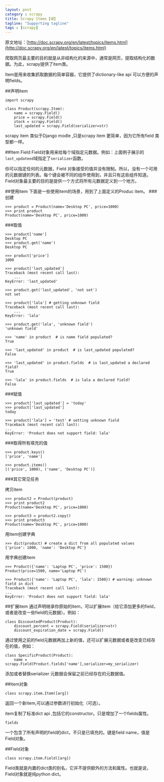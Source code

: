 ```yaml
---
layout: post
category : scrapy
title: Scrapy Items【译】
tagline: "Supporting tagline"
tags : [scrapy]
---
```

原文地址：[http://doc.scrapy.org/en/latest/topics/items.html](http://doc.scrapy.org/en/latest/topics/items.html)

爬取网页最主要的目的就是从非结构化的来源中，通常是网页，提取结构化的数据。为此，scrapy提供了item类。

Item是用来收集抓取数据的简单容器，它提供了dictionary-like api 可以方便的声明fields。

##声明item


	import scrapy

	class Product(scrapy.Item):
    	name = scrapy.Field()
    	price = scrapy.Field()
    	stock = scrapy.Field()
    	last_updated = scrapy.Field(serializer=str)

scrapy item 类似于Django modle ,只是scrapy item 更简单，因为它所有field 类型都一样。


##Item Field 
Field对象用来给每个域指定元数据。例如：上面例子展示的`last_updateed`域指定了`serializer`函数。

你可以指定任何的元数据，Field 对象接受的值并没有限制。所以，没有一个可用的元数据键的列表。每个键会被不同的组件使用到，并且只有这些组件知道。Field对象最主要的目的是提供一个方式将所有元数据定义到一个地方。


##使用item
下面是一些使用item的场景，用到了上面定义的Produc item。
###创建


	>>> product = Product(name='Desktop PC', price=1000)
	>>> print product
	Product(name='Desktop PC', price=1000)


###取值

	>>> product['name']
	Desktop PC
	>>> product.get('name')
	Desktop PC

	>>> product['price']
	1000

	>>> product['last_updated']
	Traceback (most recent call last):
    	...
	KeyError: 'last_updated'

	>>> product.get('last_updated', 'not set')
	not set

	>>> product['lala'] # getting unknown field
	Traceback (most recent call last):
    	...
	KeyError: 'lala'

	>>> product.get('lala', 'unknown field')
	'unknown field'

	>>> 'name' in product  # is name field populated?
	True

	>>> 'last_updated' in product  # is last_updated populated?
	False

	>>> 'last_updated' in product.fields  # is last_updated a declared field?
	True

	>>> 'lala' in product.fields  # is lala a declared field?
	False


###赋值

    >>> product['last_updated'] = 'today'
    >>> product['last_updated']
    today
    
    >>> product['lala'] = 'test' # setting unknown field
    Traceback (most recent call last):
    ...
    KeyError: 'Product does not support field: lala'


###取得所有填充的值

    >>> product.keys()
    ['price', 'name']
    
    >>> product.items()
    [('price', 1000), ('name', 'Desktop PC')]


###其它常见任务

拷贝item

    >>> product2 = Product(product)
    >>> print product2
    Product(name='Desktop PC', price=1000)
    
    >>> product3 = product2.copy()
    >>> print product3
    Product(name='Desktop PC', price=1000)


用item创建字典

    >>> dict(product) # create a dict from all populated values
    {'price': 1000, 'name': 'Desktop PC'}


用字典创建item

    >>> Product({'name': 'Laptop PC', 'price': 1500})
    Product(price=1500, name='Laptop PC')
    
    >>> Product({'name': 'Laptop PC', 'lala': 1500}) # warning: unknown field in dict
    Traceback (most recent call last):
    ...
    KeyError: 'Product does not support field: lala'


##扩展item
通过声明继承你原始的item，可以扩展item（给它添加更多的field，或者是改变一些field的元数据）。例如：

    class DiscountedProduct(Product):
    	discount_percent = scrapy.Field(serializer=str)
    	discount_expiration_date = scrapy.Field()


通过使用之前的field元数据再加上新的值，还可以扩展元数据或者是改变已经存在的值，例如：

	class SpecificProduct(Product):
    	name = scrapy.Field(Product.fields['name'],serializer=my_serializer)

添加或者替换serializer 元数据会保留之前已经存在的元数据值。

##item对象


	class scrapy.item.Item([arg])

返回一个新item,可以通过参数进行初始化（可选）。

item复制了标准dict api ,包括它的constructor。只是增加了一个fields属性。


	fields

一个包含了所有声明的field的dict，不只是已填充的。键是field name，值是Field对象。

##Field对象

	class scrapy.item.Field([arg])

Field类就是内置的dict类的别名，它并不提供额外的方法和属性。也就是说，Field对象就是纯python dict。


